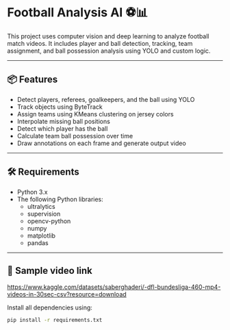 # Football Analysis AI ⚽📊

This project uses computer vision and deep learning to analyze football match videos. It includes player and ball detection, tracking, team assignment, and ball possession analysis using YOLO and custom logic.

---

## 📦 Features

- Detect players, referees, goalkeepers, and the ball using YOLO
- Track objects using ByteTrack
- Assign teams using KMeans clustering on jersey colors
- Interpolate missing ball positions
- Detect which player has the ball
- Calculate team ball possession over time
- Draw annotations on each frame and generate output video

---

## 🛠 Requirements

- Python 3.x
- The following Python libraries:
  - ultralytics
  - supervision
  - opencv-python
  - numpy
  - matplotlib
  - pandas
 
---

## 🔗 Sample video link

https://www.kaggle.com/datasets/saberghaderi/-dfl-bundesliga-460-mp4-videos-in-30sec-csv?resource=download

Install all dependencies using:

```bash
pip install -r requirements.txt
